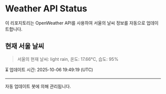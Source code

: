 
# Weather API Status

이 리포지토리는 OpenWeather API를 사용하여 서울의 날씨 정보를 자동으로 업데이트합니다.

## 현재 서울 날씨
> 서울의 현재 날씨: light rain, 온도: 17.66°C, 습도: 95%

⏳ 업데이트 시간: 2025-10-06 19:49:19 (UTC)

---
자동 업데이트 봇에 의해 관리됩니다.
